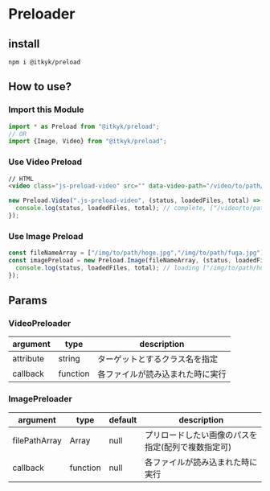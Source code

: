 # Preloader

## install
```
npm i @itkyk/preload
```

## How to use?
### Import this Module

```typescript
import * as Preload from "@itkyk/preload";
// OR
import {Image, Video} from "@itkyk/preload";
```

### Use Video Preload
```html
// HTML
<video class="js-preload-video" src="" data-video-path="/video/to/path/hoge.mp4" />
```
```typescript
new Preload.Video(".js-preload-video", (status, loadedFiles, total) => {
  console.log(status, loadedFiles, total); // complete, ["/video/to/path/hoge.mp4"] 1;
});
```

### Use Image Preload
```typescript
const fileNameArray = ["/img/to/path/hoge.jpg","/img/to/path/fuga.jpg"];
const imagePreload = new Preload.Image(fileNameArray, (status, loadedFiles, total) => {
  console.log(status, loadedFiles, total); // loading ["/img/to/path/hoge.jpg"] 2;
});
```

## Params
### VideoPreloader
| argument  | type  | description      | 
|-----------|------|------------------|
| attribute | string | ターゲットとするクラス名を指定  |
| callback  | function | 各ファイルが読み込まれた時に実行 |

### ImagePreloader
| argument      | type | default | description                | 
|---------------|------|---------|----------------------------|
| filePathArray | Array<string> | null | プリロードしたい画像のパスを指定(配列で複数指定可) |
| callback      | function | null | 各ファイルが読み込まれた時に実行  |